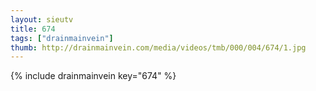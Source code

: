 ```yaml
--- 
layout: sieutv
title: 674
tags: ["drainmainvein"]
thumb: http://drainmainvein.com/media/videos/tmb/000/004/674/1.jpg
---
```

{% include drainmainvein key="674" %} 
